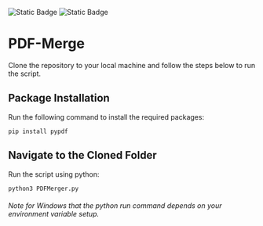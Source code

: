 ![Static Badge](https://img.shields.io/badge/python-v3.13-blue)
![Static Badge](https://img.shields.io/badge/pypdf-v5.5.0-red)

# PDF-Merge

Clone the repository to your local machine and follow the steps below to run the script.

## Package Installation

Run the following command to install the required packages:

```
pip install pypdf
```

## Navigate to the Cloned Folder

Run the script using python:

```
python3 PDFMerger.py
```

###### Note for Windows that the python run command depends on your environment variable setup.
